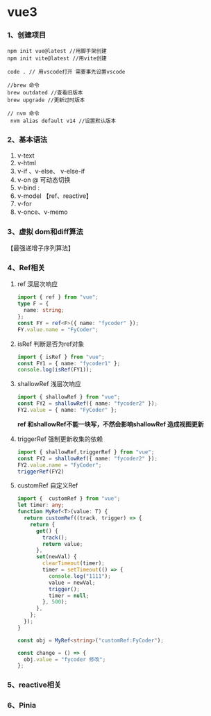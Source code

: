 # vue3

### 1、创建项目

```
npm init vue@latest //用脚手架创建
npm init vite@latest //用vite创建

code . // 用vscode打开 需要事先设置vscode

//brew 命令
brew outdated //查看旧版本
brew upgrade //更新过时版本

// nvm 命令
 nvm alias default v14 //设置默认版本

```

### 2、基本语法

1. v-text
2. v-html
3. v-if 、v-else、 v-else-if
4. v-on @ 可动态切换
5. v-bind :
6. v-model 【ref、reactive】
7. v-for
8. v-once、v-memo

### 3、虚拟 dom和diff算法 

【最强递增子序列算法】

### 4、Ref相关

1. ref 深层次响应

   ```typescript
   import { ref } from "vue";
   type F = {
     name: string;
   };
   const FY = ref<F>({ name: "fycoder" });
   FY.value.name = "FyCoder";
   ```

2. isRef 判断是否为ref对象

   ```typescript
   import { isRef } from "vue";
   const FY1 = { name: "fycoder1" };
   console.log(isRef(FY1));
   ```

3. shallowRef 浅层次响应 

   ```typescript
   import { shallowRef } from "vue";
   const FY2 = shallowRef({ name: "fycoder2" });
   FY2.value = { name: "FyCoder" };
   ```

   **ref 和shallowRef不能一块写，不然会影响shallowRef 造成视图更新**

4. triggerRef 强制更新收集的依赖

   ```typescript
   import { shallowRef,triggerRef } from "vue";
   const FY2 = shallowRef({ name: "fycoder2" });
   FY2.value.name = "FyCoder";
   triggerRef(FY2)
   ```

5. customRef 自定义Ref

   ```typescript
   import {  customRef } from "vue";
   let timer: any;
   function MyRef<T>(value: T) {
     return customRef((track, trigger) => {
       return {
         get() {
           track();
           return value;
         },
         set(newVal) {
           clearTimeout(timer);
           timer = setTimeout(() => {
             console.log("1111");
             value = newVal;
             trigger();
             timer = null;
           }, 500);
         },
       };
     });
   }
   
   const obj = MyRef<string>("customRef:FyCoder");
   
   const change = () => {
     obj.value = "fycoder 修改";
   };
   ```

### 5、reactive相关



### 6、Pinia



